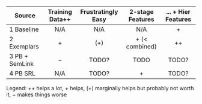 |Source              |Training Data++       |Frustratingly Easy   |2-stage Features     | ... + Hier Features |
|--------------------|:--------------------:|:-------------------:|:-------------------:|:-------------------:|
|1 Baseline          |    N/A               |  N/A                |  N/A                |   +                 |
|2 Exemplars         |        +             |  (+)                | + (< combined)      |  ++                 |
|3 PB + SemLink      |       −              | TODO?               |   TODO              |  TODO?              |
|4 PB SRL            |       N/A            | TODO?               |  +                  |  TODO?              |

Legend: ++ helps a lot, + helps, (+) marginally helps but probably not worth it, − makes things worse

